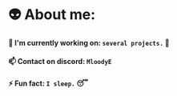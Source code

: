 # 👽 About me:<br>
#### 🔭 I'm currently working on: `several projects.` 🤫
#### 📫 Contact on discord: `MloodyE`
#### ⚡ Fun fact: `I sleep.` 😴
